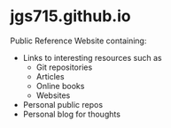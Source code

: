 # jgs715.github.io

Public Reference Website containing:
- Links to interesting resources such as
  - Git repositories
  - Articles
  - Online books
  - Websites
- Personal public repos
- Personal blog for thoughts
